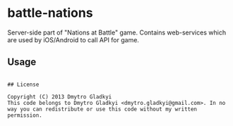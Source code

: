 # battle-nations

Server-side part of "Nations at Battle" game. Contains web-services which are used by iOS/Android to call API for game. 

## Usage

```

## License

Copyright (C) 2013 Dmytro Gladkyi
This code belongs to Dmytro Gladkyi <dmytro.gladkyi@gmail.com>. In no way you can redistribute or use this code without my written permission.

